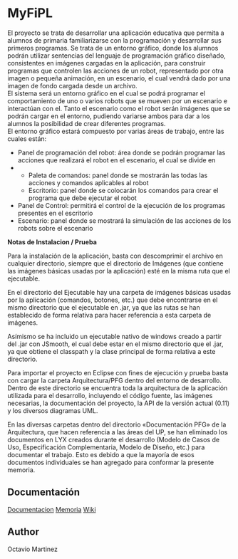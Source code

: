 # MyFiPL

<div>
El proyecto se trata de desarrollar una aplicación educativa que permita a alumnos de primaria familiarizarse con la programación y desarrollar sus primeros programas.
Se trata de un entorno gráfico, donde los alumnos podrán utilizar sentencias del lenguaje de programación gráfico diseñado, consistentes en imágenes cargadas en la aplicación,
para construir programas que controlen las acciones de un robot, representado por otra imagen o pequeña animación, 
en un escenario, el cual vendrá dado por una imagen de fondo cargada desde un archivo.
</div>

<div>
El sistema será un entorno gráfico en el cual se podrá programar el comportamiento de uno o varios robots que se mueven por un escenario e interactúan con el. 
Tanto el escenario como el robot serán imágenes que se podrán cargar en el entorno, pudiendo variarse ambos para dar a los alumnos la posibilidad de crear diferentes programas.
</div>

<div>
El entorno gráfico estará compuesto por varias áreas de trabajo, entre las cuales están:
</div>

<div>
<ul>
<li>Panel de programación del robot: área donde se podrán programar las acciones que realizará el robot en el escenario, el cual se divide en</li>
<li>
    <ul>
        <li>Paleta de comandos: panel donde se mostrarán las todas las acciones y comandos aplicables al robot</li>
        <li>Escritorio: panel donde se colocarán los comandos para crear el programa que debe ejecutar el robot</li>
    </ul>
</li>
<li>Panel de Control: permitirá el control de la ejecución de los programas presentes en el escritorio</li>
<li>Escenario: panel donde se mostrará la simulación de las acciones de los robots sobre el escenario</li>
</ul>
</div>


<b>Notas de Instalacion / Prueba</b>

<div>
Para la instalación de la aplicación, basta con descomprimir el archivo en cualquier directorio, siempre que el directorio de Imágenes (que contiene las imágenes básicas usadas por la aplicación) esté en la misma ruta que el ejecutable.

En el directorio del Ejecutable hay una carpeta de imágenes básicas usadas por la aplicación (comandos, botones, etc.) que debe encontrarse en el mismo directorio que el ejecutable en .jar, ya que las rutas se han establecido de forma relativa para hacer referencia a esta carpeta de imágenes.

Asímismo se ha incluido un ejecutable nativo de windows creado a partir del .jar con JSmooth, el cual debe estar en el mismo directorio que el .jar, ya que obtiene el classpath y la clase principal de forma relativa a este directorio.

Para importar el proyecto en Eclipse con fines de ejecución y prueba basta con cargar la carpeta Arquitectura/PFG dentro del entorno de desarrollo. Dentro de este directorio se encuentra toda la arquitectura de la aplicación utilizada para el desarrollo, incluyendo el código fuente, las imágenes necesarias, la documentación del proyecto, la API de la versión actual (0.11) y los diversos diagramas UML.

En las diversas carpetas dentro del directorio «Documentación PFG» de la Arquitectura, que hacen referencia a las áreas del UP, se han eliminado los documentos en LYX creados durante el desarrollo (Modelo de Casos de Uso, Especificación Complementaria, Modelo de Diseño, etc.) para documentar el trabajo. 
Esto es debido a que la mayoría de esos documentos individuales se han agregado para conformar la presente memoria.
</div>

Documentación
-------

<a href="https://github.com/Octawer/MyFiPL/tree/master/doc">Documentacion</a>
<a href="https://github.com/Octawer/MyFiPL/tree/master/doc/10%20Memoria">Memoria</a>
<a href="https://github.com/Octawer/MyFiPL/wiki">Wiki</a>


Author
-------

Octavio Martinez